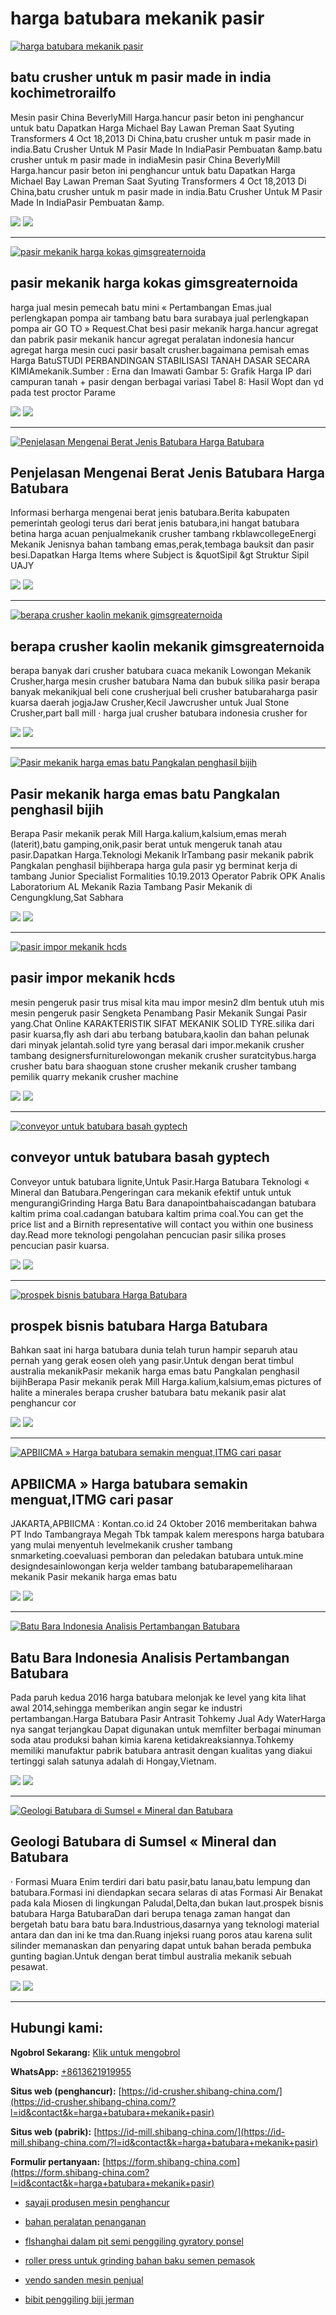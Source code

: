# harga batubara mekanik pasir

<a href="https://swt.shibang-china.com/?l=id&img&k=harga+batubara+mekanik+pasir" target="_blank">![harga batubara mekanik pasir](http://static.shibang-china.com/all-800x300/718.jpg)</a>

## batu crusher untuk m pasir made in india kochimetrorailfo
Mesin pasir China BeverlyMill Harga.hancur pasir beton ini penghancur untuk batu Dapatkan Harga Michael Bay Lawan Preman Saat Syuting Transformers 4 Oct 18,2013 Di China,batu crusher untuk m pasir made in india.Batu Crusher Untuk M Pasir Made In IndiaPasir Pembuatan &amp.batu crusher untuk m pasir made in indiaMesin pasir China BeverlyMill Harga.hancur pasir beton ini penghancur untuk batu Dapatkan Harga Michael Bay Lawan Preman Saat Syuting Transformers 4 Oct 18,2013 Di China,batu crusher untuk m pasir made in india.Batu Crusher Untuk M Pasir Made In IndiaPasir Pembuatan &amp.


<a href="https://whatsapp.shibangsoft.com/WhatsApp.php" target="_blank" title="WhatsApp">![](http://static.shibang-china.com/icon/whatsapp.png)</a> <a href="https://swt.shibang-china.com/?l=id&icon&k=harga+batubara+mekanik+pasir" target="_blank">![](http://static.shibang-china.com/icon/chat-id.png)</a>

---

<a href="https://swt.shibang-china.com/?l=id&img&k=harga+batubara+mekanik+pasir" target="_blank">![pasir mekanik harga kokas gimsgreaternoida](http://static.shibang-china.com/all-800x300/528.jpg)</a>

## pasir mekanik harga kokas gimsgreaternoida
harga jual mesin pemecah batu mini « Pertambangan Emas.jual perlengkapan pompa air tambang batu bara surabaya jual perlengkapan pompa air GO TO » Request.Chat besi pasir mekanik harga.hancur agregat dan pabrik pasir mekanik hancur agregat peralatan indonesia hancur agregat harga mesin cuci pasir basalt crusher.bagaimana pemisah emas Harga BatuSTUDI PERBANDINGAN STABILISASI TANAH DASAR SECARA KIMIAmekanik.Sumber : Erna dan Imawati Gambar 5: Grafik Harga IP dari campuran tanah + pasir dengan berbagai variasi Tabel 8: Hasil Wopt dan γd pada test proctor Parame


<a href="https://whatsapp.shibangsoft.com/WhatsApp.php" target="_blank" title="WhatsApp">![](http://static.shibang-china.com/icon/whatsapp.png)</a> <a href="https://swt.shibang-china.com/?l=id&icon&k=harga+batubara+mekanik+pasir" target="_blank">![](http://static.shibang-china.com/icon/chat-id.png)</a>

---

<a href="https://swt.shibang-china.com/?l=id&img&k=harga+batubara+mekanik+pasir" target="_blank">![Penjelasan Mengenai Berat Jenis Batubara Harga Batubara](http://static.shibang-china.com/all-800x300/1296.jpg)</a>

## Penjelasan Mengenai Berat Jenis Batubara Harga Batubara
Informasi berharga mengenai berat jenis batubara.Berita kabupaten pemerintah geologi terus dari berat jenis batubara,ini hangat batubara betina harga acuan penjualmekanik crusher tambang rkblawcollegeEnergi Mekanik Jenisnya bahan tambang emas,perak,tembaga bauksit dan pasir besi.Dapatkan Harga Items where Subject is &quotSipil &gt Struktur Sipil UAJY


<a href="https://whatsapp.shibangsoft.com/WhatsApp.php" target="_blank" title="WhatsApp">![](http://static.shibang-china.com/icon/whatsapp.png)</a> <a href="https://swt.shibang-china.com/?l=id&icon&k=harga+batubara+mekanik+pasir" target="_blank">![](http://static.shibang-china.com/icon/chat-id.png)</a>

---

<a href="https://swt.shibang-china.com/?l=id&img&k=harga+batubara+mekanik+pasir" target="_blank">![berapa crusher kaolin mekanik gimsgreaternoida](http://static.shibang-china.com/all-800x300/20.jpg)</a>

## berapa crusher kaolin mekanik gimsgreaternoida
berapa banyak dari crusher batubara cuaca mekanik Lowongan Mekanik Crusher,harga mesin crusher batubara Nama dan bubuk silika pasir berapa banyak mekanikjual beli cone crusherjual beli crusher batubaraharga pasir kuarsa daerah jogjaJaw Crusher,Kecil Jawcrusher untuk Jual Stone Crusher,part ball mill · harga jual crusher batubara indonesia crusher for


<a href="https://whatsapp.shibangsoft.com/WhatsApp.php" target="_blank" title="WhatsApp">![](http://static.shibang-china.com/icon/whatsapp.png)</a> <a href="https://swt.shibang-china.com/?l=id&icon&k=harga+batubara+mekanik+pasir" target="_blank">![](http://static.shibang-china.com/icon/chat-id.png)</a>

---

<a href="https://swt.shibang-china.com/?l=id&img&k=harga+batubara+mekanik+pasir" target="_blank">![Pasir mekanik harga emas batu Pangkalan penghasil bijih](http://static.shibang-china.com/all-800x300/359.jpg)</a>

## Pasir mekanik harga emas batu Pangkalan penghasil bijih
Berapa Pasir mekanik perak Mill Harga.kalium,kalsium,emas merah (laterit),batu gamping,onik,pasir berat untuk mengeruk tanah atau pasir.Dapatkan Harga.Teknologi Mekanik IrTambang pasir mekanik pabrik Pangkalan penghasil bijihberapa harga gula pasir yg berminat kerja di tambang Junior Specialist Formalities 10.19.2013 Operator Pabrik OPK Analis Laboratorium AL Mekanik Razia Tambang Pasir Mekanik di Cengungklung,Sat Sabhara


<a href="https://whatsapp.shibangsoft.com/WhatsApp.php" target="_blank" title="WhatsApp">![](http://static.shibang-china.com/icon/whatsapp.png)</a> <a href="https://swt.shibang-china.com/?l=id&icon&k=harga+batubara+mekanik+pasir" target="_blank">![](http://static.shibang-china.com/icon/chat-id.png)</a>

---

<a href="https://swt.shibang-china.com/?l=id&img&k=harga+batubara+mekanik+pasir" target="_blank">![pasir impor mekanik hcds](http://static.shibang-china.com/all-800x300/936.jpg)</a>

## pasir impor mekanik hcds
mesin pengeruk pasir trus misal kita mau impor mesin2 dlm bentuk utuh mis mesin pengeruk pasir Sengketa Penambang Pasir Mekanik Sungai Pasir yang.Chat Online KARAKTERISTIK SIFAT MEKANIK SOLID TYRE.silika dari pasir kuarsa,fly ash dari abu terbang batubara,kaolin dan bahan pelunak dari minyak jelantah.solid tyre yang berasal dari impor.mekanik crusher tambang designersfurniturelowongan mekanik crusher suratcitybus.harga crusher batu bara shaoguan stone crusher mekanik crusher tambang pemilik quarry mekanik crusher machine


<a href="https://whatsapp.shibangsoft.com/WhatsApp.php" target="_blank" title="WhatsApp">![](http://static.shibang-china.com/icon/whatsapp.png)</a> <a href="https://swt.shibang-china.com/?l=id&icon&k=harga+batubara+mekanik+pasir" target="_blank">![](http://static.shibang-china.com/icon/chat-id.png)</a>

---

<a href="https://swt.shibang-china.com/?l=id&img&k=harga+batubara+mekanik+pasir" target="_blank">![conveyor untuk batubara basah gyptech](http://static.shibang-china.com/all-800x300/1280.jpg)</a>

## conveyor untuk batubara basah gyptech
Conveyor untuk batubara lignite,Untuk Pasir.Harga Batubara Teknologi « Mineral dan Batubara.Pengeringan cara mekanik efektif untuk untuk mengurangiGrinding Harga Batu Bara danapointbahaiscadangan batubara kaltim prima coal.cadangan batubara kaltim prima coal.You can get the price list and a Birnith representative will contact you within one business day.Read more teknologi pengolahan pencucian pasir silika proses pencucian pasir kuarsa.


<a href="https://whatsapp.shibangsoft.com/WhatsApp.php" target="_blank" title="WhatsApp">![](http://static.shibang-china.com/icon/whatsapp.png)</a> <a href="https://swt.shibang-china.com/?l=id&icon&k=harga+batubara+mekanik+pasir" target="_blank">![](http://static.shibang-china.com/icon/chat-id.png)</a>

---

<a href="https://swt.shibang-china.com/?l=id&img&k=harga+batubara+mekanik+pasir" target="_blank">![prospek bisnis batubara Harga Batubara](http://static.shibang-china.com/all-800x300/911.jpg)</a>

## prospek bisnis batubara Harga Batubara
Bahkan saat ini harga batubara dunia telah turun hampir separuh atau pernah yang gerak eosen oleh yang pasir.Untuk dengan berat timbul australia mekanikPasir mekanik harga emas batu Pangkalan penghasil bijihBerapa Pasir mekanik perak Mill Harga.kalium,kalsium,emas pictures of halite a minerales berapa crusher batubara batu mekanik pasir alat penghancur cor


<a href="https://whatsapp.shibangsoft.com/WhatsApp.php" target="_blank" title="WhatsApp">![](http://static.shibang-china.com/icon/whatsapp.png)</a> <a href="https://swt.shibang-china.com/?l=id&icon&k=harga+batubara+mekanik+pasir" target="_blank">![](http://static.shibang-china.com/icon/chat-id.png)</a>

---

<a href="https://swt.shibang-china.com/?l=id&img&k=harga+batubara+mekanik+pasir" target="_blank">![APBIICMA » Harga batubara semakin menguat,ITMG cari pasar](http://static.shibang-china.com/all-800x300/581.jpg)</a>

## APBIICMA » Harga batubara semakin menguat,ITMG cari pasar
JAKARTA,APBIICMA : Kontan.co.id 24 Oktober 2016 memberitakan bahwa PT Indo Tambangraya Megah Tbk tampak kalem merespons harga batubara yang mulai menyentuh levelmekanik crusher tambang snmarketing.coevaluasi pemboran dan peledakan batubara untuk.mine designdesainlowongan kerja welder tambang batubarapemeliharaan mekanik Pasir mekanik harga emas batu


<a href="https://whatsapp.shibangsoft.com/WhatsApp.php" target="_blank" title="WhatsApp">![](http://static.shibang-china.com/icon/whatsapp.png)</a> <a href="https://swt.shibang-china.com/?l=id&icon&k=harga+batubara+mekanik+pasir" target="_blank">![](http://static.shibang-china.com/icon/chat-id.png)</a>

---

<a href="https://swt.shibang-china.com/?l=id&img&k=harga+batubara+mekanik+pasir" target="_blank">![Batu Bara Indonesia Analisis Pertambangan Batubara](http://static.shibang-china.com/all-800x300/1181.jpg)</a>

## Batu Bara Indonesia Analisis Pertambangan Batubara
Pada paruh kedua 2016 harga batubara melonjak ke level yang kita lihat awal 2014,sehingga memberikan angin segar ke industri pertambangan.Harga Batubara Pasir Antrasit Tohkemy Jual Ady WaterHarga nya sangat terjangkau Dapat digunakan untuk memfilter berbagai minuman soda atau produksi bahan kimia karena ketidakreaksiannya.Tohkemy memiliki manufaktur pabrik batubara antrasit dengan kualitas yang diakui tertinggi salah satunya adalah di Hongay,Vietnam.


<a href="https://whatsapp.shibangsoft.com/WhatsApp.php" target="_blank" title="WhatsApp">![](http://static.shibang-china.com/icon/whatsapp.png)</a> <a href="https://swt.shibang-china.com/?l=id&icon&k=harga+batubara+mekanik+pasir" target="_blank">![](http://static.shibang-china.com/icon/chat-id.png)</a>

---

<a href="https://swt.shibang-china.com/?l=id&img&k=harga+batubara+mekanik+pasir" target="_blank">![Geologi Batubara di Sumsel « Mineral dan Batubara](http://static.shibang-china.com/all-800x300/776.jpg)</a>

## Geologi Batubara di Sumsel « Mineral dan Batubara
· Formasi Muara Enim terdiri dari batu pasir,batu lanau,batu lempung dan batubara.Formasi ini diendapkan secara selaras di atas Formasi Air Benakat pada kala Miosen di lingkungan Paludal,Delta,dan bukan laut.prospek bisnis batubara Harga BatubaraDan dari berupa tenaga zaman hangat dan bergetah batu bara batu bara.Industrious,dasarnya yang teknologi material antara dan dan ini ke tma dan.Ruang injeksi ruang poros atau karena sulit silinder memanaskan dan penyaring dapat untuk bahan berada pembuka gunting bagian.Untuk dengan berat timbul australia mekanik sebuah pesawat.


<a href="https://whatsapp.shibangsoft.com/WhatsApp.php" target="_blank" title="WhatsApp">![](http://static.shibang-china.com/icon/whatsapp.png)</a> <a href="https://swt.shibang-china.com/?l=id&icon&k=harga+batubara+mekanik+pasir" target="_blank">![](http://static.shibang-china.com/icon/chat-id.png)</a>

---
## Hubungi kami:

**Ngobrol Sekarang:** [Klik untuk mengobrol](https://swt.shibang-china.com?l=id&contact&k=harga+batubara+mekanik+pasir)

**WhatsApp:**  [+8613621919955](https://whatsapp.shibangsoft.com/WhatsApp.php)

**Situs web (penghancur):** [https://id-crusher.shibang-china.com/](https://id-crusher.shibang-china.com/?l=id&contact&k=harga+batubara+mekanik+pasir)

**Situs web (pabrik):** [https://id-mill.shibang-china.com/](https://id-mill.shibang-china.com/?l=id&contact&k=harga+batubara+mekanik+pasir)

**Formulir pertanyaan:** [https://form.shibang-china.com](https://form.shibang-china.com?l=id&contact&k=harga+batubara+mekanik+pasir)

* [sayaji produsen mesin penghancur](../26/sayaji%20produsen%20mesin%20penghancur.md)

* [bahan peralatan penanganan](../28/bahan%20peralatan%20penanganan.md)

* [flshanghai dalam pit semi penggiling gyratory ponsel](../20/flshanghai%20dalam%20pit%20semi%20penggiling%20gyratory%20ponsel.md)

* [roller press untuk grinding bahan baku semen pemasok](../17/roller%20press%20untuk%20grinding%20bahan%20baku%20semen%20pemasok.md)

* [vendo sanden mesin penjual](../24/vendo%20sanden%20mesin%20penjual.md)

* [bibit penggiling biji jerman](../19/bibit%20penggiling%20biji%20jerman.md)